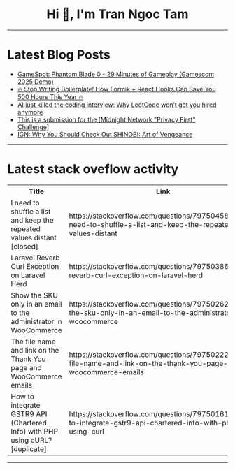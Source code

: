 <h1 align="center">Hi 👋, I'm Tran Ngoc Tam</h1>

---

# Latest Blog Posts 
<!-- BLOG-POST-LIST:START -->
- [GameSpot: Phantom Blade 0 - 29 Minutes of Gameplay &lpar;Gamescom 2025 Demo&rpar;](https://dev.to/gg_news/gamespot-phantom-blade-0-29-minutes-of-gameplay-gamescom-2025-demo-3fjf)
- [🔥 Stop Writing Boilerplate! How Formik + React Hooks Can Save You 500 Hours This Year 🔥](https://dev.to/ekwoster/stop-writing-boilerplate-how-formik-react-hooks-can-save-you-500-hours-this-year-480c)
- [AI just killed the coding interview: Why LeetCode won’t get you hired anymore](https://dev.to/dev_tips/ai-just-killed-the-coding-interview-why-leetcode-wont-get-you-hired-anymore-1fd)
- [This is a submission for the [Midnight Network &quot;Privacy First&quot; Challenge]](https://dev.to/davinceleecode/this-is-a-submission-for-the-midnight-network-privacy-first-challenge-41m1)
- [IGN: Why You Should Check Out SHINOBI: Art of Vengeance](https://dev.to/gg_news/ign-why-you-should-check-out-shinobi-art-of-vengeance-21ff)
<!-- BLOG-POST-LIST:END -->

---

# Latest stack oveflow activity
<table>
  <tr><th>Title</th><th>Link</th></tr>
  <!-- STACKOVERFLOW:START --><tr><td>I need to shuffle a list and keep the repeated values distant [closed]</td><td>https://stackoverflow.com/questions/79750458/i-need-to-shuffle-a-list-and-keep-the-repeated-values-distant</td></tr><tr><td>Laravel Reverb Curl Exception on Laravel Herd</td><td>https://stackoverflow.com/questions/79750386/laravel-reverb-curl-exception-on-laravel-herd</td></tr><tr><td>Show the SKU only in an email to the administrator in WooCommerce</td><td>https://stackoverflow.com/questions/79750262/show-the-sku-only-in-an-email-to-the-administrator-in-woocommerce</td></tr><tr><td>The file name and link on the Thank You page and WooCommerce emails</td><td>https://stackoverflow.com/questions/79750222/the-file-name-and-link-on-the-thank-you-page-and-woocommerce-emails</td></tr><tr><td>How to integrate GSTR9 API &lpar;Chartered Info&rpar; with PHP using cURL? [duplicate]</td><td>https://stackoverflow.com/questions/79750161/how-to-integrate-gstr9-api-chartered-info-with-php-using-curl</td></tr><!-- STACKOVERFLOW:END -->
</table>

---


